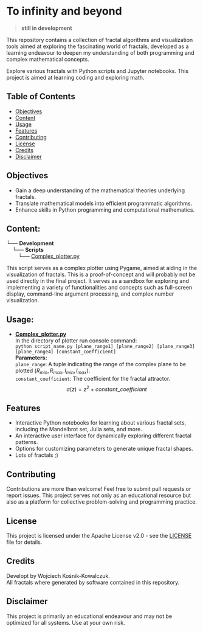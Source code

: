 # To infinity and beyond
> **still in development**

This repository contains a collection of fractal algorithms and visualization tools aimed at exploring the fascinating world of fractals, developed as a learning endeavour to deepen my understanding of both programming and complex mathematical concepts.

Explore various fractals with Python scripts and Jupyter notebooks. This project is aimed at learning coding and exploring math.

## Table of Contents
- [Objectives](#objectives)
- [Content](#content)
- [Usage](#Usage)
- [Features](#features)
- [Contributing](#contributing)
- [License](#license)
- [Credits](#credits)
- [Disclaimer](#disclaimer)

## Objectives

- Gain a deep understanding of the mathematical theories underlying fractals.
- Translate mathematical models into efficient programmatic algorithms.
- Enhance skills in Python programming and computational mathematics.

## Content:

└── **Development** <br>
&nbsp;&nbsp;&nbsp;&nbsp;└── **Scripts**<br>
&nbsp;&nbsp;&nbsp;&nbsp;&nbsp;&nbsp;&nbsp;&nbsp;└── [Complex_plotter.py](Complex_plotter.py)<br>
<!-- indent the block below somehow later -->
This script serves as a complex plotter using Pygame, aimed at aiding in the visualization of fractals. This is a proof-of-concept and will probably not be used directly in the final project. It serves as a sandbox for exploring and implementing a variety of functionalities and concepts such as full-screen display, command-line argument processing, and complex number visualization.

## Usage:

- **[Complex_plotter.py](Complex_plotter.py)**<br>
In the directory of plotter run console command:<br>
`python script_name.py [plane_range1] [plane_range2] [plane_range3] [plane_range4] [constant_coefficient]`<br>
**Parameters:**<br>
`plane_range`: A tuple indicating the range of the complex plane to be plotted ($R_{min}, R_{max}, I_{min}, I_{max}$).<br>
`constant_coefficient`: The coefficient for the fractal attractor.
$$a(z) = z^{2} + constant\_coefficiant$$

## Features
- Interactive Python notebooks for learning about various fractal sets, including the Mandelbrot set, Julia sets, and more.
- An interactive user interface for dynamically exploring different fractal patterns.
- Options for customizing parameters to generate unique fractal shapes.
- Lots of fractals ;)
  
## Contributing
Contributions are more than welcome! Feel free to submit pull requests or report issues. This project serves not only as an educational resource but also as a platform for collective problem-solving and programming practice.

## License
This project is licensed under the Apache License v2.0 - see the [LICENSE](LICENSE) file for details.

## Credits
Developt by Wojciech Kośnik-Kowalczuk.<br>
All fractals where generated by software contained in this repository.<br>
<!--
This project was informed and inspired by a variety of sources, including academic lectures, online resources, and published literature. I extend my gratitude to the following:
- dr... & mgr... for foundational concepts and direct guidance provided during *Wstęp do programowania* cours at the [Faculty of Mathematics](https://wmat.pwr.edu.pl/) of [Wrocław University of Science and Technology](https://pwr.edu.pl/en/).
- [Title of Book or Article](link to the source) by [Author(s)].
- Any other individuals, communities, or organizations that contributed to your learning or supported the project in any way.-->

## Disclaimer
This project is primarily an educational endeavour and may not be optimized for all systems. Use at your own risk.

